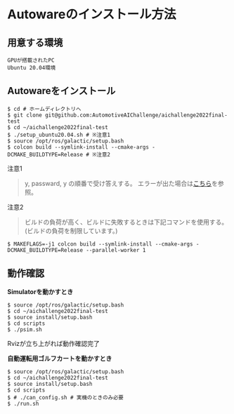 # Autowareのインストール方法

## 用意する環境
```
GPUが搭載されたPC
Ubuntu 20.04環境
```


## Autowareをインストール

```
$ cd # ホームディレクトリへ
$ git clone git@github.com:AutomotiveAIChallenge/aichallenge2022final-test
$ cd ~/aichallenge2022final-test
$ ./setup_ubuntu20.04.sh # ※注意1
$ source /opt/ros/galactic/setup.bash
$ colcon build --symlink-install --cmake-args -DCMAKE_BUILDTYPE=Release # ※注意2
```

注意1
> y, passward, y の順番で受け答えする。
> エラーが出た場合は[こちら](./error_resolution_jp.md)を参照。

注意2
> ビルドの負荷が高く、ビルドに失敗するときは下記コマンドを使用する。(ビルドの負荷を制限しています。)
```
$ MAKEFLAGS=-j1 colcon build --symlink-install --cmake-args -DCMAKE_BUILDTYPE=Release --parallel-worker 1
```

## 動作確認


**Simulatorを動かすとき**
```
$ source /opt/ros/galactic/setup.bash
$ cd ~/aichallenge2022final-test
$ source install/setup.bash
$ cd scripts
$ ./psim.sh
```
Rvizが立ち上がれば動作確認完了

**自動運転用ゴルフカートを動かすとき**
```
$ source /opt/ros/galactic/setup.bash
$ cd ~/aichallenge2022final-test
$ source install/setup.bash
$ cd scripts
$ # ./can_config.sh # 実機のときのみ必要
$ ./run.sh
```

